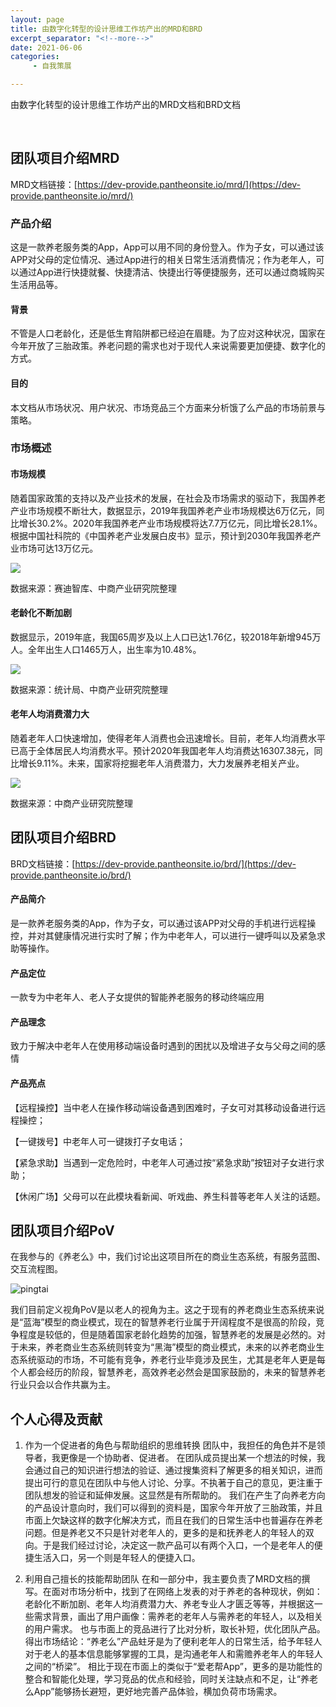 ```yaml
---
layout: page
title: 由数字化转型的设计思维工作坊产出的MRD和BRD
excerpt_separator: "<!--more-->"
date: 2021-06-06
categories:
     - 自我策展

---
```

由数字化转型的设计思维工作坊产出的MRD文档和BRD文档
<!--more-->
&nbsp;
## 团队项目介绍MRD
MRD文档链接：[https://dev-provide.pantheonsite.io/mrd/](https://dev-provide.pantheonsite.io/mrd/)

### 产品介绍
这是一款养老服务类的App，App可以用不同的身份登入。作为子女，可以通过该APP对父母的定位情况、通过App进行的相关日常生活消费情况；作为老年人，可以通过App进行快捷就餐、快捷清洁、快捷出行等便捷服务，还可以通过商城购买生活用品等。

#### 背景
不管是人口老龄化，还是低生育陷阱都已经迫在眉睫。为了应对这种状况，国家在今年开放了三胎政策。养老问题的需求也对于现代人来说需要更加便捷、数字化的方式。

#### 目的
本文档从市场状况、用户状况、市场竞品三个方面来分析饿了么产品的市场前景与策略。

### 市场概述
    

#### 市场规模

随着国家政策的支持以及产业技术的发展，在社会及市场需求的驱动下，我国养老产业市场规模不断壮大，数据显示，2019年我国养老产业市场规模达6万亿元，同比增长30.2%。2020年我国养老产业市场规模将达7.7万亿元，同比增长28.1%。根据中国社科院的《中国养老产业发展白皮书》显示，预计到2030年我国养老产业市场可达13万亿元。

![](https://dev-provide.pantheonsite.io/wp-content/uploads/2021/06/shichang.png)

数据来源：赛迪智库、中商产业研究院整理

#### 老龄化不断加剧

数据显示，2019年底，我国65周岁及以上人口已达1.76亿，较2018年新增945万人。全年出生人口1465万人，出生率为10.48%。

![](https://dev-provide.pantheonsite.io/wp-content/uploads/2021/06/renkou.png)

数据来源：统计局、中商产业研究院整理

#### 老年人均消费潜力大

随着老年人口快速增加，使得老年人消费也会迅速增长。目前，老年人均消费水平已高于全体居民人均消费水平。预计2020年我国老年人均消费达16307.38元，同比增长9.11%。未来，国家将挖掘老年人消费潜力，大力发展养老相关产业。

![](https://dev-provide.pantheonsite.io/wp-content/uploads/2021/06/xiaofei.png)

数据来源：中商产业研究院整理


## 团队项目介绍BRD
BRD文档链接：[https://dev-provide.pantheonsite.io/brd/](https://dev-provide.pantheonsite.io/brd/)

#### 产品简介

是一款养老服务类的App，作为子女，可以通过该APP对父母的手机进行远程操控，并对其健康情况进行实时了解；作为中老年人，可以进行一键呼叫以及紧急求助等操作。

#### 产品定位

一款专为中老年人、老人子女提供的智能养老服务的移动终端应用

#### 产品理念

致力于解决中老年人在使用移动端设备时遇到的困扰以及增进子女与父母之间的感情

#### 产品亮点

【远程操控】当中老人在操作移动端设备遇到困难时，子女可对其移动设备进行远程操控；

【一键拨号】中老年人可一键拨打子女电话；

【紧急求助】当遇到一定危险时，中老年人可通过按“紧急求助”按钮对子女进行求助；

【休闲广场】父母可以在此模块看新闻、听戏曲、养生科普等老年人关注的话题。


## 团队项目介绍PoV
在我参与的《养老么》中，我们讨论出这项目所在的商业生态系统，有服务蓝图、交互流程图。

![pingtai](https://gitee.com/EdisonQXF/Xiaofeng/raw/gh-pages/assets/images/pingtai.png)

我们目前定义视角PoV是以老人的视角为主。这之于现有的养老商业生态系统来说是“蓝海”模型的商业模式，现在的智慧养老行业属于开阔程度不是很高的阶段，竞争程度是较低的，但是随着国家老龄化趋势的加强，智慧养老的发展是必然的。对于未来，养老商业生态系统则转变为“黑海”模型的商业模式，未来的以养老商业生态系统驱动的市场，不可能有竞争，养老行业毕竟涉及民生，尤其是老年人更是每个人都会经历的阶段，智慧养老，高效养老必然会是国家鼓励的，未来的智慧养老行业只会以合作共赢为主。

## 个人心得及贡献

1. 作为一个促进者的角色与帮助组织的思维转换
团队中，我担任的角色并不是领导者，我更像是一个协助者、促进者。
在团队成员提出某一个想法的时候，我会通过自己的知识进行想法的验证、通过搜集资料了解更多的相关知识，进而提出可行的意见在团队中与他人讨论、分享。不执著于自己的意见，更注重于团队想发的验证和延伸发展。这显然是有所帮助的。
我们在产生了向养老方向的产品设计意向时，我们可以得到的资料是，国家今年开放了三胎政策，并且市面上欠缺这样的数字化解决方式，而且在我们的日常生活中也普遍存在养老问题。但是养老又不只是针对老年人的，更多的是和抚养老人的年轻人的双向。于是我们经过讨论，决定这一款产品可以有两个入口，一个是老年人的便捷生活入口，另一个则是年轻人的便捷入口。

2. 利用自己擅长的技能帮助团队
在和一部分中，我主要负责了MRD文档的撰写。在面对市场分析中，找到了在网络上发表的对于养老的各种现状，例如：老龄化不断加剧、老年人均消费潜力大、养老专业人才匮乏等等，并根据这一些需求背景，画出了用户画像：需养老的老年人与需养老的年轻人，以及相关的用户需求。
也与市面上的竞品进行了比对分析，取长补短，优化团队产品。得出市场结论：“养老么”产品蛀牙是为了便利老年人的日常生活，给予年轻人对于老人的基本信息能够掌握的工具，是沟通老年人和需赡养老年人的年轻人之间的“桥梁”。
相比于现在市面上的类似于“爱老帮App”，更多的是功能性的整合和智能化处理，学习竞品的优点和经验，同时关注缺点和不足，让“养老么App”能够扬长避短，更好地完善产品体验，横加负荷市场需求。